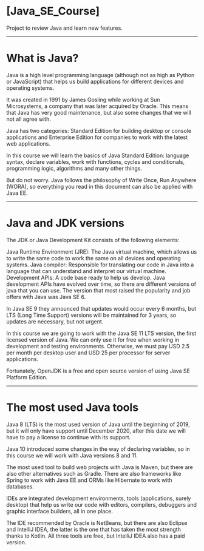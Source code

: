 # [Java_SE_Course]
Project to review Java and learn new features.

---
# What is Java?

Java is a high level programming language (although not as high as Python or JavaScript) that helps us build applications for different devices and operating systems.

It was created in 1991 by James Gosling while working at Sun Microsystems, a company that was later acquired by Oracle. This means that Java has very good maintenance, but also some changes that we will not all agree with.

Java has two categories: Standard Edition for building desktop or console applications and Enterprise Edition for companies to work with the latest web applications.

In this course we will learn the basics of Java Standard Edition: language syntax, declare variables, work with functions, cycles and conditionals, programming logic, algorithms and many other things.

But do not worry. Java follows the philosophy of Write Once, Run Anywhere (WORA), so everything you read in this document can also be applied with Java EE.

---
# Java and JDK versions
The JDK or Java Development Kit consists of the following elements:

Java Runtime Environment (JRE): The Java virtual machine, which allows us to write the same code to work the same on all devices and operating systems.
Java compiler: Responsible for translating our code in Java into a language that can understand and interpret our virtual machine.
Development APIs: A code base ready to help us develop.
Java development APIs have evolved over time, so there are different versions of java that you can use. The version that most raised the popularity and job offers with Java was Java SE 6.

In Java SE 9 they announced that updates would occur every 6 months, but LTS (Long Time Support) versions will be maintained for 3 years, so updates are necessary, but not urgent.

In this course we are going to work with the Java SE 11 LTS version, the first licensed version of Java. We can only use it for free when working in development and testing environments. Otherwise, we must pay USD 2.5 per month per desktop user and USD 25 per processor for server applications.

Fortunately, OpenJDK is a free and open source version of using Java SE Platform Edition.

---
# The most used Java tools
Java 8 (LTS) is the most used version of Java until the beginning of 2019, but it will only have support until December 2020, after this date we will have to pay a license to continue with its support.

Java 10 introduced some changes in the way of declaring variables, so in this course we will work with Java versions 8 and 11.

The most used tool to build web projects with Java is Maven, but there are also other alternatives such as Gradle. There are also frameworks like Spring to work with Java EE and ORMs like Hibernate to work with databases.

IDEs are integrated development environments, tools (applications, surely desktop) that help us write our code with editors, compilers, debuggers and graphic interface builders, all in one place.

The IDE recommended by Oracle is NetBeans, but there are also Eclipse and IntelliJ IDEA, the latter is the one that has taken the most strength thanks to Kotlin. All three tools are free, but IntelliJ IDEA also has a paid version.